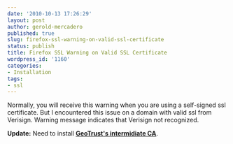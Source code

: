 ```yaml
---
date: '2010-10-13 17:26:29'
layout: post
author: gerold-mercadero
published: true
slug: firefox-ssl-warning-on-valid-ssl-certificate
status: publish
title: Firefox SSL Warning on Valid SSL Certificate
wordpress_id: '1160'
categories:
- Installation
tags:
- ssl
---
```


Normally, you will receive this warning when you are using a self-signed ssl certificate.  But I encountered this issue on a domain with valid ssl from Verisign.  Warning message indicates that Verisign not recognized.

**Update:**
Need to install [**GeoTrust's intermidiate CA**](https://knowledge.geotrust.com/support/knowledge-base/index?page=content&id=AR1422). 



